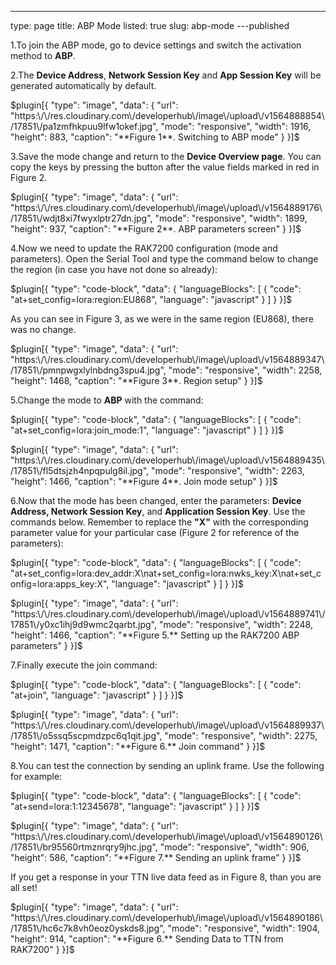 ---
type: page
title: ABP Mode
listed: true
slug: abp-mode
---published

1.To join the ABP mode, go to device settings and switch the activation method to **ABP**.

2.The **Device Address**, **Network Session Key** and **App Session Key** will be generated automatically by default.

$plugin[{
    "type": "image",
    "data": {
        "url": "https:\/\/res.cloudinary.com\/developerhub\/image\/upload\/v1564888854\/17851\/pa1zmfhkpuu9lfw1okef.jpg",
        "mode": "responsive",
        "width": 1916,
        "height": 883,
        "caption": "**Figure 1**. Switching to ABP mode"
    }
}]$

3.Save the mode change and return to the **Device Overview page**. You can copy the keys by pressing the button after the value fields marked in red in Figure 2.

$plugin[{
    "type": "image",
    "data": {
        "url": "https:\/\/res.cloudinary.com\/developerhub\/image\/upload\/v1564889176\/17851\/wdjt8xi7fwyxlptr27dn.jpg",
        "mode": "responsive",
        "width": 1899,
        "height": 937,
        "caption": "**Figure 2**. ABP parameters screen"
    }
}]$

4.Now we need to update the RAK7200 configuration (mode and parameters). Open the Serial Tool and type the command below to change the region (in case you have not done so already):

$plugin[{
    "type": "code-block",
    "data": {
        "languageBlocks": [
            {
                "code": "at+set_config=lora:region:EU868",
                "language": "javascript"
            }
        ]
    }
}]$

As you can see in Figure 3, as we were in the same region (EU868), there was no change.

$plugin[{
    "type": "image",
    "data": {
        "url": "https:\/\/res.cloudinary.com\/developerhub\/image\/upload\/v1564889347\/17851\/pmnpwgxlylnbdng3spu4.jpg",
        "mode": "responsive",
        "width": 2258,
        "height": 1468,
        "caption": "**Figure 3**. Region setup"
    }
}]$

5.Change the mode to **ABP** with the command:

$plugin[{
    "type": "code-block",
    "data": {
        "languageBlocks": [
            {
                "code": "at+set_config=lora:join_mode:1",
                "language": "javascript"
            }
        ]
    }
}]$

$plugin[{
    "type": "image",
    "data": {
        "url": "https:\/\/res.cloudinary.com\/developerhub\/image\/upload\/v1564889435\/17851\/fl5dtsjzh4npqpulg8il.jpg",
        "mode": "responsive",
        "width": 2263,
        "height": 1466,
        "caption": "**Figure 4**. Join mode setup"
    }
}]$

6.Now that the mode has been changed, enter the parameters: **Device Address, Network Session Key**, and **Application Session Key**. Use the commands below. Remember to replace the **"X"** with the corresponding parameter value for your particular case (Figure 2 for reference of the parameters):

$plugin[{
    "type": "code-block",
    "data": {
        "languageBlocks": [
            {
                "code": "at+set_config=lora:dev_addr:X\nat+set_config=lora:nwks_key:X\nat+set_config=lora:apps_key:X",
                "language": "javascript"
            }
        ]
    }
}]$

$plugin[{
    "type": "image",
    "data": {
        "url": "https:\/\/res.cloudinary.com\/developerhub\/image\/upload\/v1564889741\/17851\/y0xc1ihj9d9wmc2qarbt.jpg",
        "mode": "responsive",
        "width": 2248,
        "height": 1466,
        "caption": "**Figure 5.** Setting up the RAK7200 ABP parameters"
    }
}]$

7.Finally execute the join command:

$plugin[{
    "type": "code-block",
    "data": {
        "languageBlocks": [
            {
                "code": "at+join",
                "language": "javascript"
            }
        ]
    }
}]$

$plugin[{
    "type": "image",
    "data": {
        "url": "https:\/\/res.cloudinary.com\/developerhub\/image\/upload\/v1564889937\/17851\/o5ssq5scpmdzpc6q1qit.jpg",
        "mode": "responsive",
        "width": 2275,
        "height": 1471,
        "caption": "**Figure 6.** Join command"
    }
}]$

8.You can test the connection by sending an uplink frame. Use the following for example:

$plugin[{
    "type": "code-block",
    "data": {
        "languageBlocks": [
            {
                "code": "at+send=lora:1:12345678",
                "language": "javascript"
            }
        ]
    }
}]$

$plugin[{
    "type": "image",
    "data": {
        "url": "https:\/\/res.cloudinary.com\/developerhub\/image\/upload\/v1564890126\/17851\/br95560rtmznrqry9jhc.jpg",
        "mode": "responsive",
        "width": 906,
        "height": 586,
        "caption": "**Figure 7.** Sending an uplink frame"
    }
}]$

If you get a response in your TTN live data feed as in Figure 8, than you are all set!

$plugin[{
    "type": "image",
    "data": {
        "url": "https:\/\/res.cloudinary.com\/developerhub\/image\/upload\/v1564890186\/17851\/hc6c7k8vh0eoz0yskds8.jpg",
        "mode": "responsive",
        "width": 1904,
        "height": 914,
        "caption": "**Figure 6.** Sending Data to TTN from RAK7200"
    }
}]$

